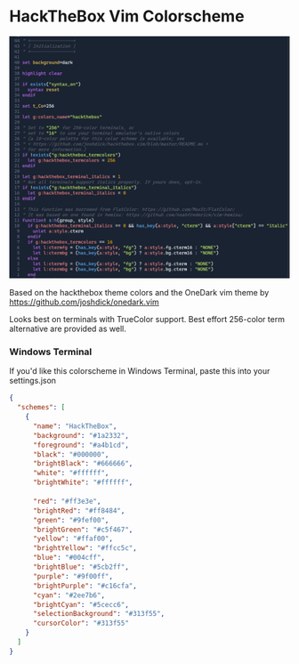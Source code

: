 # HackTheBox Vim Colorscheme

![](./img.png)

Based on the hackthebox theme colors and the OneDark vim theme by
https://github.com/joshdick/onedark.vim

Looks best on terminals with TrueColor support. Best effort 256-color term alternative are provided
as well.

### Windows Terminal

If you'd like this colorscheme in Windows Terminal, paste this into your settings.json

```json
{
  "schemes": [
    {
      "name": "HackTheBox",
      "background": "#1a2332",
      "foreground": "#a4b1cd",
      "black": "#000000",
      "brightBlack": "#666666",
      "white": "#ffffff",
      "brightWhite": "#ffffff",

      "red": "#ff3e3e",
      "brightRed": "#ff8484",
      "green": "#9fef00",
      "brightGreen": "#c5f467",
      "yellow": "#ffaf00",
      "brightYellow": "#ffcc5c",
      "blue": "#004cff",
      "brightBlue": "#5cb2ff",
      "purple": "#9f00ff",
      "brightPurple": "#c16cfa",
      "cyan": "#2ee7b6",
      "brightCyan": "#5cecc6",
      "selectionBackground": "#313f55",
      "cursorColor": "#313f55"
    }
  ]
}
```
